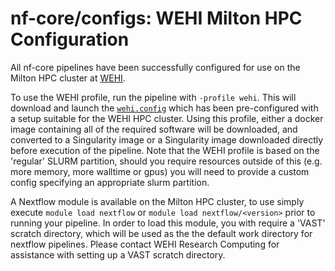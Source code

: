 # nf-core/configs: WEHI Milton HPC Configuration

All nf-core pipelines have been successfully configured for use on the Milton HPC cluster at [WEHI](https://www.wehi.edu.au/).

To use the WEHI profile, run the pipeline with `-profile wehi`. This will download and launch the [`wehi.config`](../conf/wehi.config) which has been pre-configured
with a setup suitable for the WEHI HPC cluster. Using this profile, either a docker image containing all of the required software will be downloaded,
and converted to a Singularity image or a Singularity image downloaded directly before execution of the pipeline. Note that the WEHI profile is based on the 'regular' SLURM partition, should you require resources outside of this (e.g. more memory, more walltime or gpus) you will need to provide a custom config specifying an appropriate slurm partition. 

A Nextflow module is available on the Milton HPC cluster, to use simply execute `module load nextflow` or `module load nextflow/<version>` prior to running your pipeline. In order to load this module, you with require a 'VAST' scratch directory, which will be used as the the default work directory for nextflow pipelines. Please contact WEHI Research Computing for assistance with setting up a VAST scratch directory.
